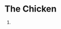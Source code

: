 # The Chicken
<head> <title>The Chicken</title></head>
<body>
  <p>
    <ol>
      <li><a href="./History.html>History of the Chicken</a></li>
    </ol>
  </p>
</body>
